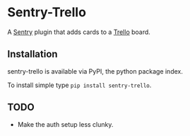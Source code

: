 Sentry-Trello
=============
A [Sentry](https://www.getsentry.com/) plugin that adds cards to a [Trello](https://trello.com) board.

Installation
------------
sentry-trello is available via PyPI, the python package index.

To install simple type `pip install sentry-trello`.

TODO
----
* Make the auth setup less clunky.
